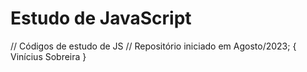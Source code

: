 # Estudo de JavaScript
// Códigos de estudo de JS
// Repositório iniciado em Agosto/2023;
{ Vinícius Sobreira }
